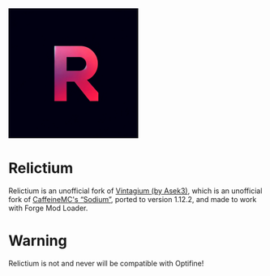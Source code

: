 <img src="src/main/resources/assets/sodium/logo.png" width="256">


# Relictium
Relictium is an unofficial fork of [Vintagium (by Asek3)](https://github.com/Asek3/sodium-1.12), which is an unofficial fork of [CaffeineMC's “Sodium”](https://github.com/CaffeineMC/sodium), ported to version 1.12.2, and made to work with Forge Mod Loader.


# Warning
Relictium is not and never will be compatible with Optifine!